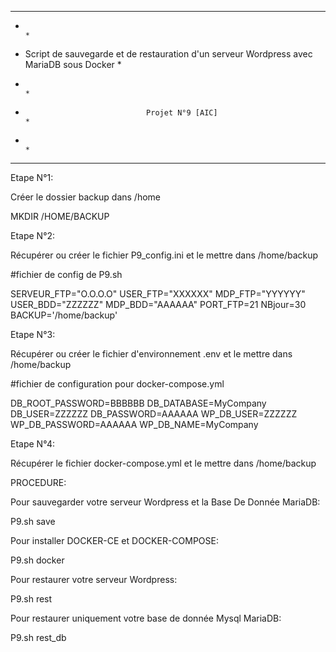*******************************************************************************************
*                                                                                         *
* Script de sauvegarde et de restauration d'un serveur Wordpress avec MariaDB sous Docker *
*                                                                                         *
*                                Projet N°9 [AIC]                                         *
*                                                                                         *
*******************************************************************************************
Etape N°1: 

Créer le dossier backup dans /home

MKDIR /HOME/BACKUP

Etape N°2:

Récupérer ou créer le fichier P9_config.ini et le mettre dans /home/backup

#fichier de config de P9.sh

SERVEUR_FTP="O.O.O.O"
USER_FTP="XXXXXX"
MDP_FTP="YYYYYY"
USER_BDD="ZZZZZZ"
MDP_BDD="AAAAAA"
PORT_FTP=21
NBjour=30
BACKUP='/home/backup'

Etape N°3:

Récupérer ou créer le fichier d'environnement .env et le mettre dans /home/backup

#fichier de configuration pour docker-compose.yml

DB_ROOT_PASSWORD=BBBBBB
DB_DATABASE=MyCompany
DB_USER=ZZZZZZ
DB_PASSWORD=AAAAAA
WP_DB_USER=ZZZZZZ
WP_DB_PASSWORD=AAAAAA
WP_DB_NAME=MyCompany

Etape N°4:

Récupérer le fichier docker-compose.yml et le mettre dans /home/backup

PROCEDURE:

Pour sauvegarder votre serveur Wordpress et la Base De Donnée MariaDB: 

P9.sh save

Pour installer DOCKER-CE et DOCKER-COMPOSE: 

P9.sh docker

Pour restaurer votre serveur Wordpress: 

P9.sh rest

Pour restaurer uniquement votre base de donnée Mysql MariaDB: 

P9.sh rest_db
